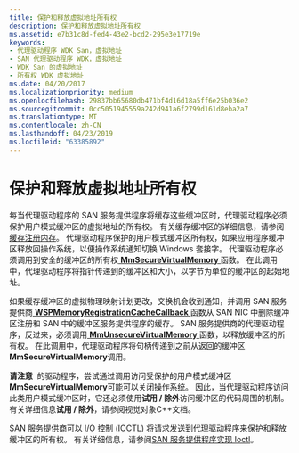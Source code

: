 ```yaml
---
title: 保护和释放虚拟地址所有权
description: 保护和释放虚拟地址所有权
ms.assetid: e7b31c8d-fed4-43e2-bcd2-295e3e17719e
keywords:
- 代理驱动程序 WDK San，虚拟地址
- SAN 代理驱动程序 WDK，虚拟地址
- WDK San 的虚拟地址
- 所有权 WDK 虚拟地址
ms.date: 04/20/2017
ms.localizationpriority: medium
ms.openlocfilehash: 29837bb65680db471bf4d16d18a5ff6e25b036e2
ms.sourcegitcommit: 0cc5051945559a242d941a6f2799d161d8eba2a7
ms.translationtype: MT
ms.contentlocale: zh-CN
ms.lasthandoff: 04/23/2019
ms.locfileid: "63385892"
---
```

# <a name="securing-and-releasing-ownership-of-virtual-addresses"></a>保护和释放虚拟地址所有权





每当代理驱动程序的 SAN 服务提供程序将缓存这些缓冲区时，代理驱动程序必须保护用户模式缓冲区的虚拟地址的所有权。 有关缓存缓冲区的详细信息，请参阅[缓存注册内存](caching-registered-memory.md)。 代理驱动程序保护的用户模式缓冲区所有权，如果应用程序缓冲区释放回操作系统，以便操作系统通知切换 Windows 套接字。 代理驱动程序必须调用到安全的缓冲区的所有权[ **MmSecureVirtualMemory** ](https://msdn.microsoft.com/library/windows/hardware/ff556374)函数。 在此调用中，代理驱动程序将指针传递到的缓冲区和大小，以字节为单位的缓冲区的起始地址。

如果缓存缓冲区的虚拟物理映射计划更改，交换机会收到通知，并调用 SAN 服务提供商[ **WSPMemoryRegistrationCacheCallback** ](https://msdn.microsoft.com/library/windows/hardware/ff566299)函数从 SAN NIC 中删除缓冲区注册和 SAN 中的缓冲区服务提供程序的缓存。 SAN 服务提供商的代理驱动程序，反过来，必须调用[ **MmUnsecureVirtualMemory** ](https://msdn.microsoft.com/library/windows/hardware/ff556395)函数，以释放缓冲区的所有权。 在此调用中，代理驱动程序将句柄传递到之前从返回的缓冲区**MmSecureVirtualMemory**调用。

**请注意**  的驱动程序，尝试通过调用访问受保护的用户模式缓冲区**MmSecureVirtualMemory**可能可以关闭操作系统。 因此，当代理驱动程序访问此类用户模式缓冲区时，它还必须使用**试用 / 除外**访问缓冲区的代码周围的机制。 有关详细信息**试用 / 除外**，请参阅视觉对象C++文档。

 

SAN 服务提供商可以 I/O 控制 (IOCTL) 将请求发送到代理驱动程序来保护和释放缓冲区的所有权。 有关详细信息，请参阅[SAN 服务提供程序实现 Ioctl](implementing-ioctls-for-a-san-service-provider.md)。

 

 





